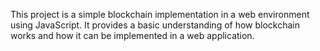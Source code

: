 This project is a simple blockchain implementation in a web environment using JavaScript. It provides a basic understanding of how blockchain works and how it can be implemented in a web application.
